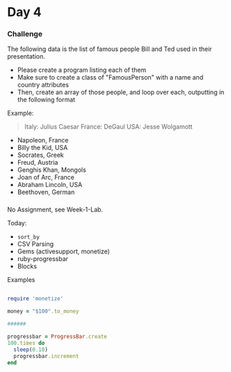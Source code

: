 # Day 4


### Challenge

The following data is the list of famous people Bill and Ted used in their
presentation.

* Please create a program listing each of them
* Make sure to create a class of "FamousPerson" with a name and country
  attributes
* Then, create an array of those people, and loop over each, outputting in the
  following format

Example:

> Italy: Julius Caesar
> France: DeGaul
> USA: Jesse Wolgamott


* Napoleon, France
* Billy the Kid, USA
* Socrates, Greek
* Freud, Austria
* Genghis Khan, Mongols
* Joan of Arc, France
* Abraham Lincoln, USA
* Beethoven, German


###

No Assignment, see Week-1-Lab.

Today:

* `sort_by`
* CSV Parsing
* Gems (activesupport, monetize)
* ruby-progressbar
* Blocks



Examples

```ruby

require 'monetize'

money = "$100".to_money

######

progressbar = ProgressBar.create
100.times do
  sleep(0.10)
  progressbar.increment
end
````
